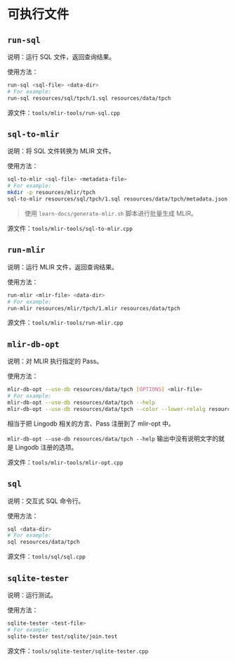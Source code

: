 # 可执行文件

## `run-sql`

说明：运行 SQL 文件，返回查询结果。

使用方法：

```bash
run-sql <sql-file> <data-dir>
# For example:
run-sql resources/sql/tpch/1.sql resources/data/tpch
```

源文件：`tools/mlir-tools/run-sql.cpp`

## `sql-to-mlir`

说明：将 SQL 文件转换为 MLIR 文件。

使用方法：

```bash
sql-to-mlir <sql-file> <metadata-file>
# For example:
mkdir -p resources/mlir/tpch
sql-to-mlir resources/sql/tpch/1.sql resources/data/tpch/metadata.json > resources/mlir/tpch/1.mlir
```

> 使用 `learn-docs/generate-mlir.sh` 脚本进行批量生成 MLIR。

源文件：`tools/mlir-tools/sql-to-mlir.cpp`

## `run-mlir`

说明：运行 MLIR 文件，返回查询结果。

使用方法：

```bash
run-mlir <mlir-file> <data-dir>
# For example:
run-mlir resources/mlir/tpch/1.mlir resources/data/tpch
```

源文件：`tools/mlir-tools/run-mlir.cpp`

## `mlir-db-opt`

说明：对 MLIR 执行指定的 Pass。

使用方法：

```bash
mlir-db-opt --use-db resources/data/tpch [OPTIONS] <mlir-file>
# For example:
mlir-db-opt --use-db resources/data/tpch --help
mlir-db-opt --use-db resources/data/tpch --color --lower-relalg resources/mlir/tpch/1.mlir
```

相当于把 Lingodb 相关的方言、Pass 注册到了 mlir-opt 中。

`mlir-db-opt --use-db resources/data/tpch --help` 输出中没有说明文字的就是 Lingodb 注册的选项。

源文件：`tools/mlir-tools/mlir-opt.cpp`

## `sql`

说明：交互式 SQL 命令行。

使用方法：

```bash
sql <data-dir>
# For example:
sql resources/data/tpch
```

源文件：`tools/sql/sql.cpp`

## `sqlite-tester`

说明：运行测试。

使用方法：

```bash
sqlite-tester <test-file>
# For example:
sqlite-tester test/sqlite/join.test
```

源文件：`tools/sqlite-tester/sqlite-tester.cpp`